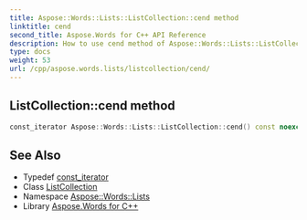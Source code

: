 ```yaml
---
title: Aspose::Words::Lists::ListCollection::cend method
linktitle: cend
second_title: Aspose.Words for C++ API Reference
description: How to use cend method of Aspose::Words::Lists::ListCollection class in C++.
type: docs
weight: 53
url: /cpp/aspose.words.lists/listcollection/cend/
---
```

## ListCollection::cend method




```cpp
const_iterator Aspose::Words::Lists::ListCollection::cend() const noexcept
```

## See Also

* Typedef [const_iterator](../const_iterator/)
* Class [ListCollection](../)
* Namespace [Aspose::Words::Lists](../../)
* Library [Aspose.Words for C++](../../../)
